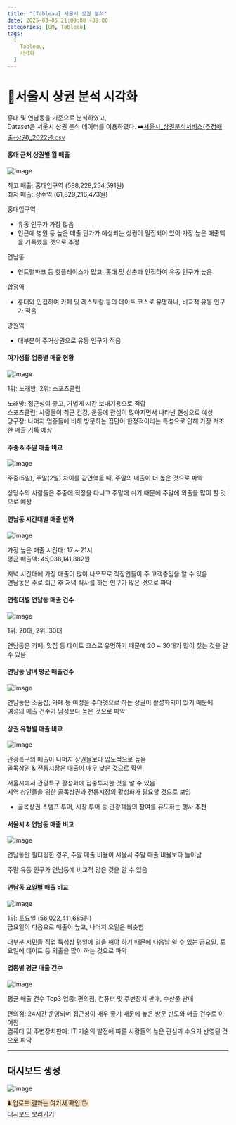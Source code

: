 ```yaml
---
title: "[Tableau] 서울시 상권 분석"
date: 2025-03-05 21:00:00 +09:00
categories: [GM, Tableau]
tags:
  [
    Tableau,
    시각화
  ]
---
```


# **🏢서울시 상권 분석 시각화**

홍대 및 연남동을 기준으로 분석하였고,  
Dataset은 서울시 상권 분석 데이터를 이용하였다. ➡️[서울시_상권분석서비스(추정매출-상권)_2022년.csv](https://github.com/Zihyeoni/GM/tree/main/%EC%8B%A4%EC%8A%B5DataFile)

#### **홍대 근처 상권별 월 매출**  

![Image](https://github.com/user-attachments/assets/f3fae002-974f-4366-85b8-955789e15138) 

최고 매출: 홍대입구역 (588,228,254,591원)  
최저 매출: 상수역 (61,829,216,473원)

홍대입구역
- 유동 인구가 가장 많음
- 인근에 병원 등 높은 매출 단가가 예상되는 상권이 밀집되어 있어 가장 높은 매출액을 기록했을 것으로 추정

연남동
- 연트럴파크 등 핫플레이스가 많고, 홍대 및 신촌과 인접하여 유동 인구가 높음

합정역
- 홍대와 인접하여 카페 및 레스토랑 등의 데이트 코스로 유명하나, 비교적 유동 인구가 적음

망원역
- 대부분이 주거상권으로 유동 인구가 적음

#### **여가생활 업종별 매출 현황**

![Image](https://github.com/user-attachments/assets/19dc9ad2-168b-4cfd-b76c-cf6620840699)

1위: 노래방, 2위: 스포츠클럽  

노래방: 접근성이 좋고, 가볍게 시간 보내기용으로 적합  
스포츠클럽: 사람들이 최근 건강, 운동에 관심이 많아지면서 나타난 현상으로 예상  
당구장: 나머지 업종들에 비해 방문하는 집단이 한정적이라는 특성으로 인해 가장 저조한 매출 기록 예상

#### **주중 & 주말 매출 비교**

![Image](https://github.com/user-attachments/assets/12d9ebc5-f0f5-44be-b0db-fa219571b394)

주중(5일), 주말(2일) 차이를 감안했을 때, 주말의 매출이 더 높은 것으로 파악

상당수의 사람들은 주중에 직장을 다니고 주말에 쉬기 때문에 주말에 외출을 많이 할 것으로 예상

#### **연남동 시간대별 매출 변화**

![Image](https://github.com/user-attachments/assets/2336451f-8471-4fe9-a081-f90e0a79ac6e)

가장 높은 매출 시간대: 17 ~ 21시  
평균 매출액: 45,038,141,882원

저녁 시간대에 가장 매출이 많이 나오므로 직장인들이 주 고객층임을 알 수 있음  
연남동은 주로 퇴근 후 저녁 식사를 하는 인구가 많은 것으로 파악

#### **연령대별 연남동 매출 건수**

![Image](https://github.com/user-attachments/assets/9ac93154-2d46-4d11-becd-65a3e679a680)

1위: 20대, 2위: 30대  

연남동은 카페, 맛집 등 데이트 코스로 유명하기 때문에 20 ~ 30대가 많이 찾는 것을 알 수 있음 

#### **연남동 남녀 평균 매출건수**

![Image](https://github.com/user-attachments/assets/cc04ac5a-2922-486b-8d1d-52632ddea0b4)

연남동은 소품샵, 카페 등 여성을 주타겟으로 하는 상권이 활성화되어 있기 때문에  
여성의 매출 건수가 남성보다 높은 것으로 파악

#### **상권 유형별 매출 비교**

![Image](https://github.com/user-attachments/assets/1a3b12f6-358f-4e42-a14a-4f311b0efbab)

관광특구의 매출이 나머지 상권들보다 압도적으로 높음  
골목상권 & 전통시장은 매출이 매우 낮은 것으로 확인

서울시에서 관광특구 활성화에 집중투자한 것을 알 수 있음  
지역 상인들을 위한 골목상권과 전통시장의 활성화가 필요할 것으로 보임
  - 골목상권 스탬프 투어, 시장 투어 등 관광객들의 참여를 유도하는 행사 추천

#### **서울시 & 연남동 매출 비교**

![Image](https://github.com/user-attachments/assets/4a8b4adf-5c91-4c27-989d-a885643c01de)

연남동만 필터링한 경우, 주말 매출 비율이 서울시 주말 매출 비율보다 늘어남  

주말 유동 인구가 연남동에 비교적 많은 것을 알 수 있음

#### **연남동 요일별 매출 비교**

![Image](https://github.com/user-attachments/assets/7cccf8f9-9d79-4b6d-a307-ba3bf9b9a8cf)

1위: 토요일 (56,022,411,685원)  
금요일이 다음으로 매출이 높고, 나머지 요일은 비슷함

대부분 시민들 직업 특성상 평일에 일을 해야 하기 때문에 다음날 쉴 수 있는 금요일, 토요일에 데이트 등 외출을 많이 하는 것으로 파악

#### **업종별 평균 매출 건수**

![Image](https://github.com/user-attachments/assets/fb2a8183-ceb5-414e-8b37-68d57cdf3ba1)

평균 매출 건수 Top3 업종: 편의점, 컴퓨터 및 주변장치 판매, 수산물 판매  

편의점: 24시간 운영되며 접근성이 매우 좋기 때문에 높은 방문 빈도와 매출 건수로 이어짐  
컴퓨터 및 주변장치판매: IT 기술의 발전에 따른 사람들의 높은 관심과 수요가 반영된 것으로 파악

---

## **대시보드 생성**

![Image](https://github.com/user-attachments/assets/486e1a8e-17be-4600-941c-0fd65d378cc3)

<span style="background-color: #F7DDBE;">⬇️ 업로드 결과는 여기서 확인 🖐️</span>  
[대시보드 보러가기](https://public.tableau.com/app/profile/.61092242/vizzes)